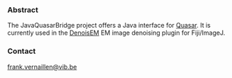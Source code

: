 ### Abstract

The JavaQuasarBridge project offers a Java interface for [Quasar](http://gepura.io/quasar/).
It is currently used in the [DenoisEM](https://github.com/vibbits/EMDenoising) EM image denoising plugin for Fiji/ImageJ.

### Contact

frank.vernaillen@vib.be

